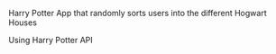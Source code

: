 Harry Potter App that randomly sorts users into the different Hogwart Houses 

Using Harry Potter API 
